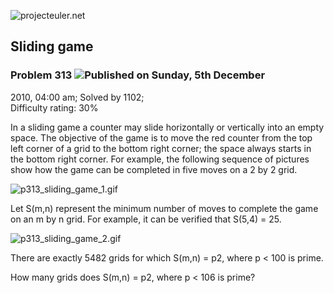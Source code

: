 ![projecteuler.net](images/print_page_logo.png)

## Sliding game

### Problem 313 ![](images/icon_info.png)Published on Sunday, 5th December
2010, 04:00 am; Solved by 1102;  
Difficulty rating: 30%

In a sliding game a counter may slide horizontally or vertically into an empty
space. The objective of the game is to move the red counter from the top left
corner of a grid to the bottom right corner; the space always starts in the
bottom right corner. For example, the following sequence of pictures show how
the game can be completed in five moves on a 2 by 2 grid.

![p313_sliding_game_1.gif](project/images/p313_sliding_game_1.gif)

Let S(m,n) represent the minimum number of moves to complete the game on an m
by n grid. For example, it can be verified that S(5,4) = 25.

![p313_sliding_game_2.gif](project/images/p313_sliding_game_2.gif)

There are exactly 5482 grids for which S(m,n) = p2, where p &lt; 100 is prime.

How many grids does S(m,n) = p2, where p &lt; 106 is prime?

  
  


